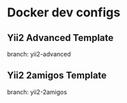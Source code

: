# Docker dev configs #

## Yii2 Advanced Template ##

branch: yii2-advanced 

## Yii2 2amigos Template ##

branch: yii2-2amigos
